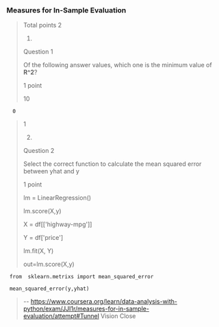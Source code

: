 ### Measures for In-Sample Evaluation
> 
> Total points 2
> 
> 1.
> 
> Question 1
> 
> Of the following answer values, which one is the minimum value of **R^2**?
> 
> 1 point
> 
>  10 
> 

      0 
> 
>  1 
> 
> 2.
> 
> Question 2
> 
> Select the correct function to calculate the mean squared error between yhat and y
> 
> 1 point
> 
> lm = LinearRegression()
> 
> lm.score(X,y)
> 
> X = df[['highway-mpg']]
> 
> Y = df['price']
> 
> lm.fit(X, Y)
> 
> out=lm.score(X,y)
>

     from  sklearn.metrixs import mean_squared_error
     
     mean_squared_error(y,yhat)
> 
>
> -- https://www.coursera.org/learn/data-analysis-with-python/exam/JJI1r/measures-for-in-sample-evaluation/attempt#Tunnel Vision Close
